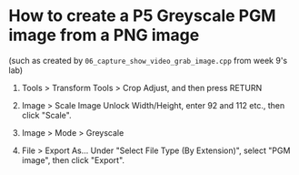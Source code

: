 # How to create a P5 Greyscale PGM image from a PNG image
(such as created by `06_capture_show_video_grab_image.cpp` from week 9's lab)

1. Tools > Transform Tools > Crop
Adjust, and then press RETURN

2. Image > Scale Image
Unlock Width/Height, enter 92 and 112 etc., then click "Scale".

3. Image > Mode > Greyscale

4. File > Export As...
Under "Select File Type (By Extension)", select "PGM image", then click "Export".
